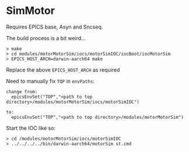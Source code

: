 # SimMotor

Requires EPICS base, Asyn and Sncseq.

The build process is a bit weird...

```
> make
> cd modules/motorMotorSim/iocs/motorSimIOC/iocBoot/iocMotorSim
> EPICS_HOST_ARCH=darwin-aarch64 make
```
Replace the above `EPICS_HOST_ARCH` as required

Need to manually fix `TOP` in `envPaths`:
```
change from:
  epicsEnvSet("TOP","<path to top directory>/modules/motorMotorSim/iocs/motorSimIOC")

to:
  epicsEnvSet("TOP","<path to top directory>/modules/motorMotorSim")
```

Start the IOC like so:
```
> cd /modules/motorMotorSim/iocs/motorSimIOC
> ../../../../bin/darwin-aarch64/motorSim st.cmd
```
